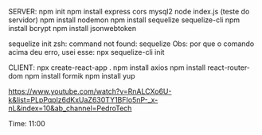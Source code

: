 SERVER:
npm init
npm install express cors mysql2
node index.js (teste do servidor)
npm install nodemon
npm install sequelize sequelize-cli
npm install bcrypt
npm install jsonwebtoken

sequelize init
zsh: command not found: sequelize
Obs: por que o comando acima deu erro, usei esse: npx sequelize-cli init

CLIENT:
npx create-react-app .
npm install axios
npm install react-router-dom
npm install formik 
npm install yup




https://www.youtube.com/watch?v=RnALCXo6U-k&list=PLpPqplz6dKxUaZ630TY1BFIo5nP-_x-nL&index=10&ab_channel=PedroTech

Time: 11:00
